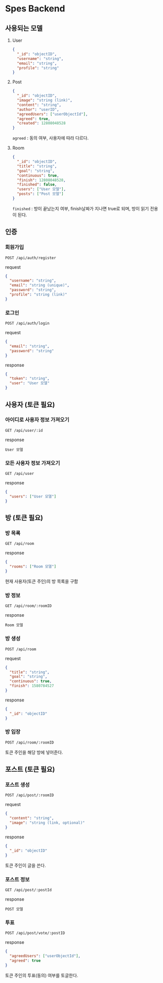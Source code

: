 # Spes Backend

## 사용되는 모델

1. User

   ```json
   {
     "_id": "objectID",
     "username": "string",
     "email": "string",
     "profile": "string"
   }
   ```

2. Post

   ```json
   {
     "_id": "objectID",
     "image": "string (link)",
     "content": "string",
     "author": "userID",
     "agreedUsers": ["userObjectId"],
     "agreed": true,
     "created": 12808048528
   }
   ```

   `agreed` : 동의 여부, 사용자에 따라 다르다.

3. Room
   ```json
   {
     "_id": "objectID",
     "title": "string",
     "goal": "string",
     "continuous": true,
     "finish": 12808048528,
     "finished": false,
     "users": ["User 모델"],
     "posts": ["Post 모델"]
   }
   ```
   `finished` : 방이 끝났는지 여부, finish날짜가 지나면 true로 되며, 방이 읽기 전용이 된다.

## 인증

### 회원가입

`POST /api/auth/register`

request

```json
{
  "username": "string",
  "email": "string (unique)",
  "password": "string",
  "profile": "string (link)"
}
```

### 로그인

`POST /api/auth/login`

request

```json
{
  "email": "string",
  "password": "string"
}
```

response

```json
{
  "token": "string",
  "user": "User 모델"
}
```

## 사용자 (토큰 필요)

### 아이디로 사용자 정보 가져오기

`GET /api/user/:id`

response

```
User 모델
```

### 모든 사용자 정보 가져오기

`GET /api/user`

response

```json
{
  "users": ["User 모델"]
}
```

## 방 (토큰 필요)

### 방 목록

`GET /api/room`

response

```json
{
  "rooms": ["Room 모델"]
}
```

현재 사용자(토큰 주인)의 방 목록을 구함

### 방 정보

`GET /api/room/:roomID`

response

```
Room 모델
```

### 방 생성

`POST /api/room`

request

```json
{
  "title": "string",
  "goal": "string",
  "continuous": true,
  "finish": 1580784527
}
```

response

```json
{
  "_id": "objectID"
}
```

### 방 입장

`POST /api/room/:roomID`

토큰 주인을 해당 방에 넣어준다.

## 포스트 (토큰 필요)

### 포스트 생성

`POST /api/post/:roomID`

request

```json
{
  "content": "string",
  "image": "string (link, optional)"
}
```

response

```json
{
  "_id": "objectID"
}
```

토큰 주인이 글을 쓴다.

### 포스트 정보

`GET /api/post/:postId`

response

```
POST 모델
```

### 투표

`POST /api/post/vote/:postID`

response

```json
{
  "agreedUsers": ["userObjectId"],
  "agreed": true
}
```

토큰 주인의 투표(동의) 여부를 토글한다.
